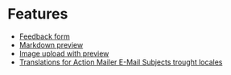 # Features

* [Feedback form](feedback-form)
* [Markdown preview](markdown-preview)
* [Image upload with preview](image-upload-with-preview)
* [Translations for Action Mailer E-Mail Subjects trought locales](translations-for-action-mailer-subjects)
